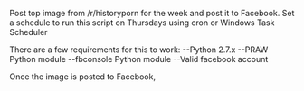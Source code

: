 Post top image from /r/historyporn for the week and post it to Facebook. Set a schedule to run this script on Thursdays using cron or Windows Task Scheduler

There are a few requirements for this to work:
--Python 2.7.x
--PRAW Python module
--fbconsole Python module
--Valid facebook account

Once the image is posted to Facebook, 
